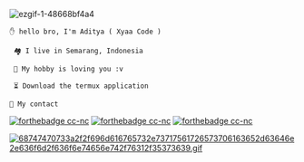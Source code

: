 ![ezgif-1-48668bf4a4](https://user-images.githubusercontent.com/109187416/180635513-95d47962-4b6c-4a30-9a0f-13fc3a6efba4.gif)


```✋ hello bro, I'm Aditya ( Xyaa Code )```

``` 🏘️ I live in Semarang, Indonesia```

``` 🗿 My hobby is loving you :v```

``` ⏳ Download the termux application```

```👥 My contact```

[![forthebadge cc-nc](https://img.shields.io/badge/WhatsApp-25D366?style=for-the-badge&logo=whatsapp&logoColor=white)](https://wa.me/+16143244921)
[![forthebadge cc-nc](https://img.shields.io/badge/Facebook-1877F2?style=for-the-badge&logo=facebook&logoColor=white)](https://www.facebook.com/Aditya.putraXD991)
[![forthebadge cc-nc](https://img.shields.io/badge/Instagram-%23E4405F.svg?style=for-the-badge&logo=Instagram&logoColor=white)](https://www.instagram.com/Xyaa_Codename)

[![68747470733a2f2f696d616765732e73717561726573706163652d63646e2e636f6d2f636f6e74656e742f76312f35373639.gif](https://i.postimg.cc/L6f78sV6/68747470733a2f2f696d616765732e73717561726573706163652d63646e2e636f6d2f636f6e74656e742f76312f35373639.gif)](https://postimg.cc/rKVghMbv)

